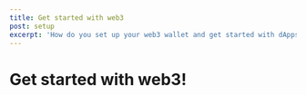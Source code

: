 ```yaml
---
title: Get started with web3
post: setup
excerpt: 'How do you set up your web3 wallet and get started with dApps?'
---
```


# Get started with web3!
